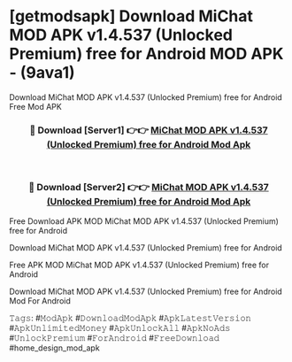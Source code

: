 # [getmodsapk] Download MiChat MOD APK v1.4.537 (Unlocked Premium) free for Android MOD APK - (9ava1)
Download MiChat MOD APK v1.4.537 (Unlocked Premium) free for Android Free Mod APK

<div align="center">
<h3>🔴 Download [Server1] 👉👉 <a href="https://apk-comot.site?title=MiChat_MOD_APK_v1.4.537_(Unlocked_Premium)_free_for_Android">MiChat MOD APK v1.4.537 (Unlocked Premium) free for Android Mod Apk</a></h3><br>

<h3>🔴 Download [Server2] 👉👉 <a href="https://apk-comot.site?title=MiChat_MOD_APK_v1.4.537_(Unlocked_Premium)_free_for_Android">MiChat MOD APK v1.4.537 (Unlocked Premium) free for Android Mod Apk</a></h3>
</div>


Free Download APK MOD MiChat MOD APK v1.4.537 (Unlocked Premium) free for Android

Download MiChat MOD APK v1.4.537 (Unlocked Premium) free for Android 

Free APK MOD MiChat MOD APK v1.4.537 (Unlocked Premium) free for Android 

Download MiChat MOD APK v1.4.537 (Unlocked Premium) free for Android Mod For Android

𝚃𝚊𝚐𝚜: #𝙼𝚘𝚍𝙰𝚙𝚔 #𝙳𝚘𝚠𝚗𝚕𝚘𝚊𝚍𝙼𝚘𝚍𝙰𝚙𝚔 #𝙰𝚙𝚔𝙻𝚊𝚝𝚎𝚜𝚝𝚅𝚎𝚛𝚜𝚒𝚘𝚗 #𝙰𝚙𝚔𝚄𝚗𝚕𝚒𝚖𝚒𝚝𝚎𝚍𝙼𝚘𝚗𝚎𝚢 #𝙰𝚙𝚔𝚄𝚗𝚕𝚘𝚌𝚔𝙰𝚕𝚕 #𝙰𝚙𝚔𝙽𝚘𝙰𝚍𝚜 #𝚄𝚗𝚕𝚘𝚌𝚔𝙿𝚛𝚎𝚖𝚒𝚞𝚖 #𝙵𝚘𝚛𝙰𝚗𝚍𝚛𝚘𝚒𝚍 #𝙵𝚛𝚎𝚎𝙳𝚘𝚠𝚗𝚕𝚘𝚊𝚍 #home_design_mod_apk